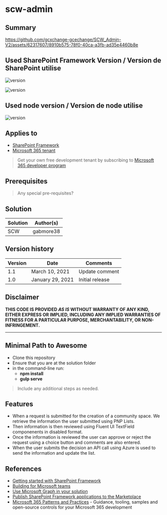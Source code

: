 # scw-admin

## Summary


https://github.com/gcxchange-gcechange/SCW_Admin-V2/assets/62317607/8910b575-78f0-40ca-a3fb-ad35e4460b8e


## Used SharePoint Framework Version / Version de SharePoint utilise

![version](https://img.shields.io/badge/version-1.17.1-green.svg)



![version](https://img.shields.io/badge/version-1.17.1-green.svg)

## Used node version / Version de node utilise

![version](https://img.shields.io/badge/version-16.14.0-green.svg)
## 

## Applies to

- [SharePoint Framework](https://aka.ms/spfx)
- [Microsoft 365 tenant](https://docs.microsoft.com/en-us/sharepoint/dev/spfx/set-up-your-developer-tenant)

> Get your own free development tenant by subscribing to [Microsoft 365 developer program](http://aka.ms/o365devprogram)

## Prerequisites

> Any special pre-requisites?

## Solution

| Solution    | Author(s)                                               |
| ----------- | ------------------------------------------------------- |
| SCW         |gabmore38 |

## Version history

| Version | Date             | Comments        |
| ------- | ---------------- | --------------- |
| 1.1     | March 10, 2021   | Update comment  |
| 1.0     | January 29, 2021 | Initial release |

## Disclaimer

**THIS CODE IS PROVIDED _AS IS_ WITHOUT WARRANTY OF ANY KIND, EITHER EXPRESS OR IMPLIED, INCLUDING ANY IMPLIED WARRANTIES OF FITNESS FOR A PARTICULAR PURPOSE, MERCHANTABILITY, OR NON-INFRINGEMENT.**

---

## Minimal Path to Awesome

- Clone this repository
- Ensure that you are at the solution folder
- in the command-line run:
  - **npm install**
  - **gulp serve**

> Include any additional steps as needed.

## Features

- When a request is submitted for the creation of a community space. We retrieve the information the user submitted using PNP Lists.
- Then information is then reviewed using Fluent UI TextField componenents in disabled format.
- Once the information is reviewed the user can approve or reject the request using a choice button and comments are also entered.
- When the user submits the decision an API call using Azure is used to send the information and update the list.


## References

- [Getting started with SharePoint Framework](https://docs.microsoft.com/en-us/sharepoint/dev/spfx/set-up-your-developer-tenant)
- [Building for Microsoft teams](https://docs.microsoft.com/en-us/sharepoint/dev/spfx/build-for-teams-overview)
- [Use Microsoft Graph in your solution](https://docs.microsoft.com/en-us/sharepoint/dev/spfx/web-parts/get-started/using-microsoft-graph-apis)
- [Publish SharePoint Framework applications to the Marketplace](https://docs.microsoft.com/en-us/sharepoint/dev/spfx/publish-to-marketplace-overview)
- [Microsoft 365 Patterns and Practices](https://aka.ms/m365pnp) - Guidance, tooling, samples and open-source controls for your Microsoft 365 development
